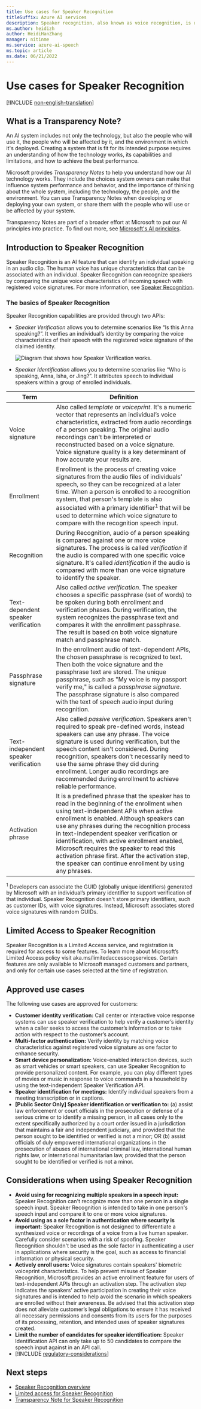 ```yaml
---
title: Use cases for Speaker Recognition
titleSuffix: Azure AI services
description: Speaker recognition, also known as voice recognition, is used to verify people's identity by comparing the voice characteristics of incoming speech with their registered voice signatures. This article discusses points to consider when you're choosing use cases for the service. 
ms.author: heidizh
author: HeidiHanZhang 
manager: nitinme
ms.service: azure-ai-speech
ms.topic: article
ms.date: 06/21/2022
---
```


# Use cases for Speaker Recognition

[!INCLUDE [non-english-translation](../../includes/non-english-translation.md)]

## What is a Transparency Note?

An AI system includes not only the technology, but also the people who will use it, the people who will be affected by it, and the environment in which it's deployed. Creating a system that is fit for its intended purpose requires an understanding of how the technology works, its capabilities and limitations, and how to achieve the best performance.

Microsoft provides *Transparency Notes* to help you understand how our AI technology works. They include the choices system owners can make that influence system performance and behavior, and the importance of thinking about the whole system, including the technology, the people, and the environment. You can use Transparency Notes when developing or deploying your own system, or share them with the people who will use or be affected by your system.

Transparency Notes are part of a broader effort at Microsoft to put our AI principles into practice. To find out more, see [Microsoft's AI principles](https://www.microsoft.com/ai/responsible-ai).

## Introduction to Speaker Recognition

Speaker Recognition is an AI feature that can identify an individual speaking in an audio clip. The human voice has unique characteristics that can be associated with an individual. Speaker Recognition can recognize speakers by comparing the unique voice characteristics of incoming speech with registered voice signatures. For more information, see [Speaker Recognition](https://azure.microsoft.com/services/cognitive-services/speaker-recognition/).

### The basics of Speaker Recognition

Speaker Recognition capabilities are provided through two APIs:

* *Speaker Verification* allows you to determine scenarios like “Is this Anna speaking?”. It verifies an individual’s identity by comparing the voice characteristics of their speech with the registered voice signature of the claimed identity.

  ![Diagram that shows how Speaker Verification works.](/azure/ai-services/speech-service/media/speaker-recognition/speaker-rec.png)

* *Speaker Identification* allows you to determine scenarios like “Who is speaking, Anna, Isha, or Jing?”. It attributes speech to individual speakers within a group of enrolled individuals.

| **Term** | **Definition** |
|----------|----------------|
|Voice signature|Also called *template* or *voiceprint*. It's a numeric vector that represents an individual’s voice characteristics, extracted from audio recordings of a person speaking. The original audio recordings can't be interpreted or reconstructed based on a voice signature. Voice signature quality is a key determinant of how accurate your results are. |
|Enrollment|Enrollment is the process of creating voice signatures from the audio files of individuals’ speech, so they can be recognized at a later time. When a person is enrolled to a recognition system, that person's template is also associated with a primary identifier<sup>1</sup> that will be used to determine which voice signature to compare with the recognition speech input. |
|Recognition|During Recognition, audio of a person speaking is compared against one or more voice signatures. The process is called *verification* if the audio is compared with one specific voice signature. It's called *identification* if the audio is compared with more than one voice signature to identify the speaker.|
|Text-dependent speaker verification|Also called *active verification*. The speaker chooses a specific passphrase (set of words) to be spoken during both enrollment and verification phases. During verification, the system recognizes the passphrase text and compares it with the enrollment passphrase. The result is based on both voice signature match and passphrase match. |
|Passphrase signature|In the enrollment audio of text-dependent APIs, the chosen passphrase is recognized to text. Then both the voice signature and the passphrase text are stored. The unique passphrase, such as "My voice is my passport verify me," is called a *passphrase signature*. The passphrase signature is also compared with the text of speech audio input during recognition.|
|Text-independent speaker verification|Also called *passive verification*. Speakers aren't required to speak pre-defined words, instead speakers can use any phrase. The voice signature is used during verification, but the speech content isn't considered. During recognition, speakers don't necessarily need to use the same phrase they did during enrollment. Longer audio recordings are recommended during enrollment to achieve reliable performance.|
|Activation phrase|It is a predefined phrase that the speaker has to read in the beginning of the enrollment when using text-independent APIs when active enrollment is enabled. Although speakers can use any phrases during the recognition process in text-independent speaker verification or identification, with active enrollment enabled, Microsoft requires the speaker to read this activation phrase first. After the activation step, the speaker can continue enrollment by using any phrases.|

<sup>1</sup> Developers can associate the GUID (globally unique identifiers) generated by Microsoft with an individual’s primary identifier to support verification of that individual. Speaker Recognition doesn't store primary identifiers, such as customer IDs, with voice signatures. Instead, Microsoft associates stored voice signatures with random GUIDs. 

## Limited Access to Speaker Recognition

Speaker Recognition is a Limited Access service, and registration is required for access to some features. To learn more about Microsoft’s Limited Access policy visit aka.ms/limitedaccesscogservices. Certain features are only available to Microsoft managed customers and partners, and only for certain use cases selected at the time of registration.

## Approved use cases

The following use cases are approved for customers:

* **Customer identity verification:** Call center or interactive voice response systems can use speaker verification to help verify a customer’s identity when a caller seeks to access the customer’s information or to take action with respect to the customer’s account.
* **Multi-factor authentication:** Verify identity by matching voice characteristics against registered voice signature as one factor to enhance security.
* **Smart device personalization:** Voice-enabled interaction devices, such as smart vehicles or smart speakers, can use Speaker Recognition to provide personalized content. For example, you can play different types of movies or music in response to voice commands in a household by using the text-independent Speaker Verification API.
* **Speaker identification for meetings:** Identify individual speakers from a meeting transcription or in captions.
* **[Public Sector Only] Speaker identification or verification to:** (a) assist law enforcement or court officials in the prosecution or defense of a serious crime or to identify a missing person, in all cases only to the extent specifically authorized by a court order issued in a jurisdiction that maintains a fair and independent judiciary, and provided that the person sought to be identified or verified is not a minor; OR (b) assist officials of duly empowered international organizations in the prosecution of abuses of international criminal law, international human rights law, or international humanitarian law, provided that the person sought to be identified or verified is not a minor.

## Considerations when using Speaker Recognition

* **Avoid using for recognizing multiple speakers in a speech input:** Speaker Recognition can't recognize more than one person in a single speech input. Speaker Recognition is intended to take in one person's speech input and compare it to one or more voice signatures.
* **Avoid using as a sole factor in authentication where security is important:** Speaker Recognition is not designed to differentiate a synthesized voice or recordings of a voice from a live human speaker. Carefully consider scenarios with a risk of spoofing. Speaker Recognition shouldn't be used as the sole factor in authenticating a user in applications where security is the goal, such as access to financial information or physical security.
* **Actively enroll users:** Voice signatures contain speakers' biometric voiceprint characteristics. To help prevent misuse of Speaker Recognition, Microsoft provides an active enrollment feature for users of text-independent APIs through an activation step. The activation step indicates the speakers' active participation in creating their voice signatures and is intended to help avoid the scenario in which speakers are enrolled without their awareness. Be advised that this activation step does not alleviate customer’s legal obligations to ensure it has received all necessary permissions and consents from its users for the purposes of its processing, retention, and intended uses of speaker signatures created.
* **Limit the number of candidates for speaker identification:** Speaker Identification API can only take up to 50 candidates to compare the speech input against in an API call.
* [!INCLUDE [regulatory-considerations](../../includes/regulatory-considerations.md)]

## Next steps

* [Speaker Recognition overview](/azure/ai-services/speech-service/speaker-recognition-overview)
* [Limited access for Speaker Recognition](/azure/ai-foundry/responsible-ai/speech-service/speaker-recognition/limited-access-speaker-recognition?context=/azure/ai-services/speech-service/context/context)
* [Transparency Note for Speaker Recognition](/azure/ai-foundry/responsible-ai/speech-service/speaker-recognition/transparency-note-speaker-recognition?context=/azure/ai-services/speech-service/context/context)
